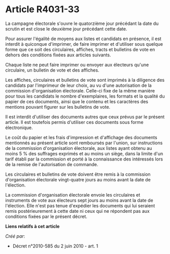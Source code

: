 # Article R4031-33

La campagne électorale s'ouvre le quatorzième jour précédant la date du scrutin et est close le deuxième jour précédant cette
date. 

Pour assurer l'égalité de moyens aux listes et candidats en présence, il est interdit à quiconque d'imprimer, de faire
imprimer et d'utiliser sous quelque forme que ce soit des circulaires, affiches, tracts et bulletins de vote en dehors des
conditions fixées aux articles suivants. 

Chaque liste ne peut faire imprimer ou envoyer aux électeurs qu'une circulaire, un bulletin de vote et des affiches. 

Les affiches, circulaires et bulletins de vote sont imprimés à la diligence des candidats par l'imprimeur de leur choix, au
vu d'une autorisation de la commission d'organisation électorale. Celle-ci fixe de la même manière pour tous les candidats le
nombre d'exemplaires, les formats et la qualité du papier de ces documents, ainsi que le contenu et les caractères des
mentions pouvant figurer sur les bulletins de vote. 

Il est interdit d'utiliser des documents autres que ceux prévus par le présent article. Il est toutefois permis d'utiliser
ces documents sous forme électronique. 

Le coût du papier et les frais d'impression et d'affichage des documents mentionnés au présent article sont remboursés par
l'union, sur instructions de la commission d'organisation électorale, aux listes ayant obtenu au moins 5 % des suffrages
exprimés et au moins un siège, dans la limite d'un tarif établi par la commission et porté à la connaissance des intéressés
lors de la remise de l'autorisation de commande. 

Les circulaires et bulletins de vote doivent être remis à la commission d'organisation électorale vingt-quatre jours au moins
avant la date de l'élection. 

La commission d'organisation électorale envoie les circulaires et instruments de vote aux électeurs sept jours au moins avant
la date de l'élection. Elle n'est pas tenue d'expédier les documents qui lui seraient remis postérieurement à cette date ni
ceux qui ne répondent pas aux conditions fixées par le présent décret.

**Liens relatifs à cet article**

_Créé par_:

  - Décret n°2010-585 du 2 juin 2010 - art. 1

